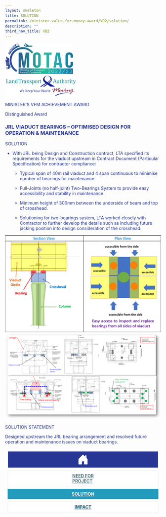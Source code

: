 ```yaml
---
layout: skeleton
title: SOLUTION
permalink: /minister-value-for-money-award/VD2/solution/
description: ""
third_nav_title: VD2
---
```

<style type="text/css">
  .text-pri {
    color: #273592;
  }

  .nav-tabs {
    border-bottom: none !important;
    overflow: hidden !important;
  }

  .nav-link {
    margin: 8px !important;
    border-radius: 0px !important;
    font-weight: 700 !important;
    padding: 0.5rem 2.8rem !important;
  }

  .link-home {
    border: 1px solid #eee !important;
    color: #fff !important;
    background: rgb(39, 54, 149) !important;
    display: flex;
    justify-content: center;
    align-items: center;
  }

  .link-project {
    border: 1px solid #eee !important;
    color: rgb(83, 114, 122) !important;
    background-color: #fff !important;
    display: flex;
    justify-content: center;
    align-items: center;
  }

  .link-project.active {
    border: none !important;
    color: #fff !important;
    background: rgb(41, 115, 144) !important;
  }

  .link-solution {
    border: 1px solid #eee !important;
    color: rgb(69, 148, 145) !important;
    background-color: #fff !important;
    display: flex;
    justify-content: center;
    align-items: center;
  }

  .link-solution.active {
    border: none !important;
    color: #fff !important;
    background: rgb(34, 155, 189) !important;
  }

  .link-impact {
    border: 1px solid #eee !important;
    color: rgb(41, 95, 120) !important;
    background-color: #fff !important;
    display: flex;
    justify-content: center;
    align-items: center;
  }

  .link-impact.active {
    border: none !important;
    color: #fff !important;
    background: rgb(10, 91, 142) !important;
  }
</style>
<div class="container-fluid py-5 card-bg text-pri my-5">
  <div class="row">
    <div class="col-sm-12 pt-4 pb-3 text-center">
      <img src="/images/Logos/MOTAC_header.png" alt="motac logo" class="img-fluid" />
    </div>
  </div>
  <div class="row border border-4 border-info">
    <div class="col-sm-4 py-3 text-center d-flex flex-column align-items-center justify-content-center">
      <img src="/images/Logos/LTA.png" class="img-fluid" alt="LTA" />
    </div>
    <div class="col-sm-8 py-3 text-center bg-primary d-flex justify-content-center flex-column aligin-items-center">
      <p class="mb-1 text-light font-weight-bold raleway-font"> MINISTER’S VFM ACHIEVEMENT AWARD</p>
      <p class="mb-0 distinguished-award">Distinguished Award</p>
    </div>
  </div>
  <div class="row">
    <div class="col-12 py-3">
      <h3 class="text-center  font-weight-bold"> JRL VIADUCT BEARINGS – OPTIMISED DESIGN FOR OPERATION & MAINTENANCE </h3>
    </div>
    <div class="col-sm-12 text-center py-2 my-2 bg-secondary">
      <p class="mb-0 h3  font-weight-bold text-uppercase"> SOLUTION </p>
    </div>
    <div class="col-sm-12 py-5">
      <div class="row py-2">
        <div class="col-sm-8">
          <ul class="text-pri">
            <li>
              <p> With JRL being Design and Construction contract, LTA specified its requirements for the viaduct upstream in Contract Document (Particular Specification) for contractor compliance: </p>
              <ul>
                <li>
                  <p> Typical span of 40m rail viaduct and 4 span continuous to minimise number of bearings for maintenance </p>
                </li>
                <li>
                  <p> Full-Joints (no half-joint) Two-Bearings System to provide easy accessibility and stability in maintenance </p>
                </li>
                <li>
                  <p> Minimum height of 300mm between the underside of beam and top of crosshead. </p>
                </li>
                <li>
                  <p> Solutioning for two-bearings system, LTA worked closely with Contractor to further develop the details such as including future jacking position into design consideration of the crosshead. </p>
                </li>
              </ul>
            </li>
          </ul>
        </div>
        <div class="col-sm-4">
          <img src="/images/VFM/VD2/VD2 Solution1.png" class="img-fluid border border-5 border-primary" alt="" />
        </div>
        <div class="col-sm-9 mx-auto">
          <img src="/images/VFM/VD2/VD2_Solution2.png" class="img-fluid border border-5 border-primary" alt="" />
        </div>
      </div>
    </div>
  </div>
  <div class="row">
    <div class="col-sm-12 text-center py-2 my-2 bg-secondary">
      <p class="mb-0 h3  font-weight-bold text-uppercase"> SOLUTION STATEMENT </p>
    </div>
    <div class="col-sm-12 py-2">
      <p class="mb-0  font-weight-bold"> Designed upstream the JRL bearing arrangement and resolved future operation and maintenance issues on viaduct bearings. </p>
    </div>
  </div>
  <nav>
    <div class="nav nav-tabs nav-fill" id="nav-tab" role="tablist">
      <a class="nav-link text-uppercase link-home text-decoration-none" id="nav-home-tab" href="/minister-value-for-money-award/VD2/home/">
        <svg xmlns="http://www.w3.org/2000/svg" width="36" height="36" fill="currentColor" class="bi bi-house-door-fill" viewBox="0 0 16 16">
          <path d="M6.5 14.5v-3.505c0-.245.25-.495.5-.495h2c.25 0 .5.25.5.5v3.5a.5.5 0 0 0 .5.5h4a.5.5 0 0 0 .5-.5v-7a.5.5 0 0 0-.146-.354L13 5.793V2.5a.5.5 0 0 0-.5-.5h-1a.5.5 0 0 0-.5.5v1.293L8.354 1.146a.5.5 0 0 0-.708 0l-6 6A.5.5 0 0 0 1.5 7.5v7a.5.5 0 0 0 .5.5h4a.5.5 0 0 0 .5-.5Z" />
        </svg>
      </a>
      <a class="nav-link link-project  text-decoration-none" id="nav-project-tab" href="/minister-value-for-money-award/VD2/need-for-project/"> NEED FOR <br /> PROJECT </a>
      <a class="nav-link link-solution active text-decoration-none" id="nav-solution-tab" href="/minister-value-for-money-award/VD2/solution/"> SOLUTION</a>
      <a class="nav-link link-impact text-decoration-none" id="nav-impact-tab" href="/minister-value-for-money-award/VD2/impact/"> IMPACT</a>
    </div>
  </nav>
</div>